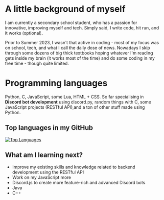 # A little background of myself

I am currently a secondary school student, who has a passion for innovative, improving myself and tech.
Simply said, I write code, hit run, and it works (optional).

Prior to Summer 2023, I wasn't that active in coding - most of my focus was on school, tech, and what I call the daily
dose of news. Nowadays I skip through some dozens of big thick textbooks hoping whatever I'm reading gets inside my brain
(it works most of the time) and do some coding in my free time - though quite limited.

# Programming languages
Python, C, JavaScript, some Lua, HTML + CSS. So far specialising in **Discord bot development** using discord.py, random things with C, some JavaScript projects (RESTful API),and a ton of other stuff made using Python.

## Top languages in my GitHub
[![Top Languages](https://github-readme-stats.vercel.app/api/top-langs/?username=luqmanity)](https://github.com/anuraghazra/github-readme-stats)

## What am I learning next?
- Improve my existing skills and knowledge related to backend development using the RESTful API
- Work on my JavaScript more
- Discord.js to create more feature-rich and advanced Discord bots
- Java
- C++
